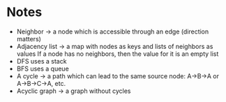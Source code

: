 # Notes

* Neighbor -> a node which is accessible through an edge (direction matters)
* Adjacency list -> a map with nodes as keys and lists of neighbors as values
   If a node has no neighbors, then the value for it is an empty list
* DFS uses a stack
* BFS uses a queue
* A cycle -> a path which can lead to the same source node:
A->B->A or A->B->C->A, etc.
* Acyclic graph -> a graph without cycles
